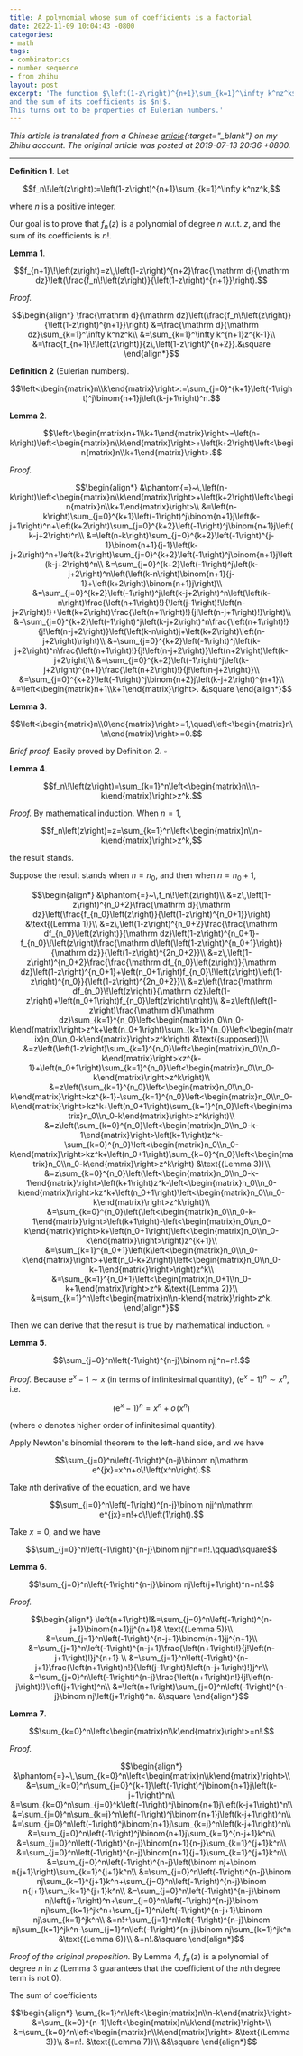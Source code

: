 ```yaml
---
title: A polynomial whose sum of coefficients is a factorial
date: 2022-11-09 10:04:43 -0800
categories:
- math
tags:
- combinatorics
- number sequence
- from zhihu
layout: post
excerpt: 'The function $\left(1-z\right)^{n+1}\sum_{k=1}^\infty k^nz^k$ is a polynomial of degree $n$ w.r.t. $z$,
and the sum of its coefficients is $n!$.
This turns out to be properties of Eulerian numbers.'
---
```


*This article is translated from a
Chinese [article](https://zhuanlan.zhihu.com/p/73079049){:target="_blank"} on my Zhihu account.
The original article was posted at 2019-07-13 20:36 +0800.*

---

**Definition 1**. Let

$$f_n\!\left(z\right):=\left(1-z\right)^{n+1}\sum_{k=1}^\infty k^nz^k,$$

where $n$ is a positive integer.

Our goal is to prove that $f_n\!\left(z\right)$ is a polynomial of degree $n$ w.r.t. $z$,
and the sum of its coefficients is $n!$.

**Lemma 1**.

$$f_{n+1}\!\left(z\right)=z\,\left(1-z\right)^{n+2}\frac{\mathrm d}{\mathrm dz}\left(\frac{f_n\!\left(z\right)}{\left(1-z\right)^{n+1}}\right).$$

*Proof.*

$$\begin{align*}
\frac{\mathrm d}{\mathrm dz}\left(\frac{f_n\!\left(z\right)}{\left(1-z\right)^{n+1}}\right)
&=\frac{\mathrm d}{\mathrm dz}\sum_{k=1}^\infty k^nz^k\\
&=\sum_{k=1}^\infty k^{n+1}z^{k-1}\\
&=\frac{f_{n+1}\!\left(z\right)}{z\,\left(1-z\right)^{n+2}}.&\square
\end{align*}$$

**Definition 2** (Eulerian numbers).

$$\left<\begin{matrix}n\\k\end{matrix}\right>:=\sum_{j=0}^{k+1}\left(-1\right)^j\binom{n+1}j\left(k-j+1\right)^n.$$

**Lemma 2**.

$$\left<\begin{matrix}n+1\\k+1\end{matrix}\right>=\left(n-k\right)\left<\begin{matrix}n\\k\end{matrix}\right>+\left(k+2\right)\left<\begin{matrix}n\\k+1\end{matrix}\right>.$$

*Proof.*

$$\begin{align*}
&\phantom{=}~\,\left(n-k\right)\left<\begin{matrix}n\\k\end{matrix}\right>+\left(k+2\right)\left<\begin{matrix}n\\k+1\end{matrix}\right>\\
&=\left(n-k\right)\sum_{j=0}^{k+1}\left(-1\right)^j\binom{n+1}j\left(k-j+1\right)^n+\left(k+2\right)\sum_{j=0}^{k+2}\left(-1\right)^j\binom{n+1}j\left(k-j+2\right)^n\\
&=\left(n-k\right)\sum_{j=0}^{k+2}\left(-1\right)^{j-1}\binom{n+1}{j-1}\left(k-j+2\right)^n+\left(k+2\right)\sum_{j=0}^{k+2}\left(-1\right)^j\binom{n+1}j\left(k-j+2\right)^n\\
&=\sum_{j=0}^{k+2}\left(-1\right)^j\left(k-j+2\right)^n\left(\left(k-n\right)\binom{n+1}{j-1}+\left(k+2\right)\binom{n+1}j\right)\\
&=\sum_{j=0}^{k+2}\left(-1\right)^j\left(k-j+2\right)^n\left(\left(k-n\right)\frac{\left(n+1\right)!}{\left(j-1\right)!\left(n-j+2\right)!}+\left(k+2\right)\frac{\left(n+1\right)!}{j!\left(n-j+1\right)!}\right)\\
&=\sum_{j=0}^{k+2}\left(-1\right)^j\left(k-j+2\right)^n\frac{\left(n+1\right)!}{j!\left(n-j+2\right)}\left(\left(k-n\right)j+\left(k+2\right)\left(n-j+2\right)\right)\\
&=\sum_{j=0}^{k+2}\left(-1\right)^j\left(k-j+2\right)^n\frac{\left(n+1\right)!}{j!\left(n-j+2\right)}\left(n+2\right)\left(k-j+2\right)\\
&=\sum_{j=0}^{k+2}\left(-1\right)^j\left(k-j+2\right)^{n+1}\frac{\left(n+2\right)!}{j!\left(n-j+2\right)}\\
&=\sum_{j=0}^{k+2}\left(-1\right)^j\binom{n+2}j\left(k-j+2\right)^{n+1}\\
&=\left<\begin{matrix}n+1\\k+1\end{matrix}\right>.
&\square
\end{align*}$$

**Lemma 3**.

$$\left<\begin{matrix}n\\0\end{matrix}\right>=1,\quad\left<\begin{matrix}n\\n\end{matrix}\right>=0.$$

*Brief proof.*
Easily proved by Definition 2. $\square$

**Lemma 4**.

$$f_n\!\left(z\right)=\sum_{k=1}^n\left<\begin{matrix}n\\n-k\end{matrix}\right>z^k.$$

*Proof.*
By mathematical induction.
When $n=1$,

$$f_n\left(z\right)=z=\sum_{k=1}^n\left<\begin{matrix}n\\n-k\end{matrix}\right>z^k,$$

the result stands.

Suppose the result stands when $n=n_0$, and then when $n=n_0+1$,

$$\begin{align*}
&\phantom{=}~\,f_n\!\left(z\right)\\
&=z\,\left(1-z\right)^{n_0+2}\frac{\mathrm d}{\mathrm dz}\left(\frac{f_{n_0}\left(z\right)}{\left(1-z\right)^{n_0+1}}\right)
&\text{(Lemma 1)}\\
&=z\,\left(1-z\right)^{n_0+2}\frac{\frac{\mathrm df_{n_0}\left(z\right)}{\mathrm dz}\left(1-z\right)^{n_0+1}-f_{n_0}\!\left(z\right)\frac{\mathrm d\left(\left(1-z\right)^{n_0+1}\right)}{\mathrm dz}}{\left(1-z\right)^{2n_0+2}}\\
&=z\,\left(1-z\right)^{n_0+2}\frac{\frac{\mathrm df_{n_0}\left(z\right)}{\mathrm dz}\left(1-z\right)^{n_0+1}+\left(n_0+1\right)f_{n_0}\!\left(z\right)\left(1-z\right)^{n_0}}{\left(1-z\right)^{2n_0+2}}\\
&=z\left(\frac{\mathrm df_{n_0}\!\left(z\right)}{\mathrm dz}\left(1-z\right)+\left(n_0+1\right)f_{n_0}\left(z\right)\right)\\
&=z\left(\left(1-z\right)\frac{\mathrm d}{\mathrm dz}\sum_{k=1}^{n_0}\left<\begin{matrix}n_0\\n_0-k\end{matrix}\right>z^k+\left(n_0+1\right)\sum_{k=1}^{n_0}\left<\begin{matrix}n_0\\n_0-k\end{matrix}\right>z^k\right)
&\text{(supposed)}\\
&=z\left(\left(1-z\right)\sum_{k=1}^{n_0}\left<\begin{matrix}n_0\\n_0-k\end{matrix}\right>kz^{k-1}+\left(n_0+1\right)\sum_{k=1}^{n_0}\left<\begin{matrix}n_0\\n_0-k\end{matrix}\right>z^k\right)\\
&=z\left(\sum_{k=1}^{n_0}\left<\begin{matrix}n_0\\n_0-k\end{matrix}\right>kz^{k-1}-\sum_{k=1}^{n_0}\left<\begin{matrix}n_0\\n_0-k\end{matrix}\right>kz^k+\left(n_0+1\right)\sum_{k=1}^{n_0}\left<\begin{matrix}n_0\\n_0-k\end{matrix}\right>z^k\right)\\
&=z\left(\sum_{k=0}^{n_0}\left<\begin{matrix}n_0\\n_0-k-1\end{matrix}\right>\left(k+1\right)z^k-\sum_{k=0}^{n_0}\left<\begin{matrix}n_0\\n_0-k\end{matrix}\right>kz^k+\left(n_0+1\right)\sum_{k=0}^{n_0}\left<\begin{matrix}n_0\\n_0-k\end{matrix}\right>z^k\right)
&\text{(Lemma 3)}\\
&=z\sum_{k=0}^{n_0}\left(\left<\begin{matrix}n_0\\n_0-k-1\end{matrix}\right>\left(k+1\right)z^k-\left<\begin{matrix}n_0\\n_0-k\end{matrix}\right>kz^k+\left(n_0+1\right)\left<\begin{matrix}n_0\\n_0-k\end{matrix}\right>z^k\right)\\
&=\sum_{k=0}^{n_0}\left(\left<\begin{matrix}n_0\\n_0-k-1\end{matrix}\right>\left(k+1\right)-\left<\begin{matrix}n_0\\n_0-k\end{matrix}\right>k+\left(n_0+1\right)\left<\begin{matrix}n_0\\n_0-k\end{matrix}\right>\right)z^{k+1}\\
&=\sum_{k=1}^{n_0+1}\left(k\left<\begin{matrix}n_0\\n_0-k\end{matrix}\right>+\left(n_0-k+2\right)\left<\begin{matrix}n_0\\n_0-k+1\end{matrix}\right>\right)z^k\\
&=\sum_{k=1}^{n_0+1}\left<\begin{matrix}n_0+1\\n_0-k+1\end{matrix}\right>z^k
&\text{(Lemma 2)}\\
&=\sum_{k=1}^n\left<\begin{matrix}n\\n-k\end{matrix}\right>z^k.
\end{align*}$$

Then we can derive that the result is true by mathematical induction. $\square$

**Lemma 5**.

$$\sum_{j=0}^n\left(-1\right)^{n-j}\binom njj^n=n!.$$

*Proof.*
Because $\mathrm e^x-1\sim x$ (in terms of infinitesimal quantity),
$\left(\mathrm e^x-1\right)^n\sim x^n$, i.e.

$$\left(\mathrm e^x-1\right)^n=x^n+o\!\left(x^n\right)$$

(where $o$ denotes higher order of infinitesimal quantity).

Apply Newton's binomial theorem to the left-hand side, and we have

$$\sum_{j=0}^n\left(-1\right)^{n-j}\binom nj\mathrm e^{jx}=x^n+o\!\left(x^n\right).$$

Take $n$th derivative of the equation, and we have

$$\sum_{j=0}^n\left(-1\right)^{n-j}\binom njj^n\mathrm e^{jx}=n!+o\!\left(1\right).$$

Take $x=0$, and we have

$$\sum_{j=0}^n\left(-1\right)^{n-j}\binom njj^n=n!.\qquad\square$$

**Lemma 6**.

$$\sum_{j=0}^n\left(-1\right)^{n-j}\binom nj\left(j+1\right)^n=n!.$$

*Proof.*

$$\begin{align*}
\left(n+1\right)!&=\sum_{j=0}^n\left(-1\right)^{n-j+1}\binom{n+1}jj^{n+1}&
\text{(Lemma 5)}\\
&=\sum_{j=1}^n\left(-1\right)^{n-j+1}\binom{n+1}jj^{n+1}\\
&=\sum_{j=1}^n\left(-1\right)^{n-j+1}\frac{\left(n+1\right)!}{j!\left(n-j+1\right)!}j^{n+1}
\\
&=\sum_{j=1}^n\left(-1\right)^{n-j+1}\frac{\left(n+1\right)n!}{\left(j-1\right)!\left(n-j+1\right)!}j^n\\
&=\sum_{j=0}^n\left(-1\right)^{n-j}\frac{\left(n+1\right)n!}{j!\left(n-j\right)!}\left(j+1\right)^n\\
&=\left(n+1\right)\sum_{j=0}^n\left(-1\right)^{n-j}\binom nj\left(j+1\right)^n.
&\square
\end{align*}$$

**Lemma 7**.

$$\sum_{k=0}^n\left<\begin{matrix}n\\k\end{matrix}\right>=n!.$$

*Proof.*

$$\begin{align*}
&\phantom{=}~\,\sum_{k=0}^n\left<\begin{matrix}n\\k\end{matrix}\right>\\
&=\sum_{k=0}^n\sum_{j=0}^{k+1}\left(-1\right)^j\binom{n+1}j\left(k-j+1\right)^n\\
&=\sum_{k=0}^n\sum_{j=0}^k\left(-1\right)^j\binom{n+1}j\left(k-j+1\right)^n\\
&=\sum_{j=0}^n\sum_{k=j}^n\left(-1\right)^j\binom{n+1}j\left(k-j+1\right)^n\\
&=\sum_{j=0}^n\left(-1\right)^j\binom{n+1}j\sum_{k=j}^n\left(k-j+1\right)^n\\
&=\sum_{j=0}^n\left(-1\right)^j\binom{n+1}j\sum_{k=1}^{n-j+1}k^n\\
&=\sum_{j=0}^n\left(-1\right)^{n-j}\binom{n+1}{n-j}\sum_{k=1}^{j+1}k^n\\
&=\sum_{j=0}^n\left(-1\right)^{n-j}\binom{n+1}{j+1}\sum_{k=1}^{j+1}k^n\\
&=\sum_{j=0}^n\left(-1\right)^{n-j}\left(\binom nj+\binom n{j+1}\right)\sum_{k=1}^{j+1}k^n\\
&=\sum_{j=0}^n\left(-1\right)^{n-j}\binom nj\sum_{k=1}^{j+1}k^n+\sum_{j=0}^n\left(-1\right)^{n-j}\binom n{j+1}\sum_{k=1}^{j+1}k^n\\
&=\sum_{j=0}^n\left(-1\right)^{n-j}\binom nj\left(j+1\right)^n+\sum_{j=0}^n\left(-1\right)^{n-j}\binom nj\sum_{k=1}^jk^n+\sum_{j=1}^n\left(-1\right)^{n-j+1}\binom nj\sum_{k=1}^jk^n\\
&=n!+\sum_{j=1}^n\left(-1\right)^{n-j}\binom nj\sum_{k=1}^jk^n-\sum_{j=1}^n\left(-1\right)^{n-j}\binom nj\sum_{k=1}^jk^n
&\text{(Lemma 6)}\\
&=n!.&\square
\end{align*}$$

*Proof of the original proposition.*
By Lemma 4, $f_n\!\left(z\right)$ is a polynomial of degree $n$ in $z$
(Lemma 3 guarantees that the coefficient of the $n$th degree term is not $0$).

The sum of coefficients

$$\begin{align*}
\sum_{k=1}^n\left<\begin{matrix}n\\n-k\end{matrix}\right>
&=\sum_{k=0}^{n-1}\left<\begin{matrix}n\\k\end{matrix}\right>\\
&=\sum_{k=0}^n\left<\begin{matrix}n\\k\end{matrix}\right>
&\text{(Lemma 3)}\\
&=n!.
&\text{(Lemma 7)}\\
&&\square
\end{align*}$$

